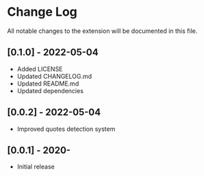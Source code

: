 # Change Log

All notable changes to the extension will be documented in this file.

## [0.1.0] - 2022-05-04

-   Added LICENSE
-   Updated CHANGELOG.md
-   Updated README.md
-   Updated dependencies

## [0.0.2] - 2022-05-04

-   Improved quotes detection system

## [0.0.1] - 2020-

-   Initial release
